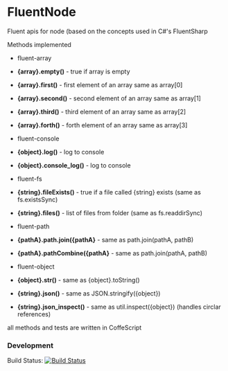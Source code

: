 FluentNode
==========

Fluent apis for node (based on the concepts used in C#'s FluentSharp

Methods implemented

* fluent-array
 * **{array}.empty()**  - true if array is empty
 * **{array}.first()**  - first element of an array same as array[0]
 * **{array}.second()** - second element of an array same as array[1]
 * **{array}.third()** - third element of an array same as array[2]
 * **{array}.forth()** - forth element of an array same as array[3]

* fluent-console
 * **{object}.log()**          - log to console
 * **{object}.console_log()**  - log to console

* fluent-fs
 * **{string}.fileExists()**  - true if a file called {string} exists (same as fs.existsSync)
 * **{string}.files()**       - list of files from folder (same as fs.readdirSync)


* fluent-path
 * **{pathA}.path.join({pathA}**   - same as path.join(pathA, pathB)
 * **{pathA}.pathCombine({pathA}** - same as path.join(pathA, pathB)


* fluent-object
 * **{object}.str()**          - same as {object}.toString()
 * **{string}.json()**         - same as JSON.stringify({object})
 * **{string}.json_inspect()** - same as util.inspect({object})   (handles circlar references)
 

all methods and tests are written in CoffeScript

### Development

Build Status: [![Build Status](https://travis-ci.org/o2platform/FluentNode.svg?branch=master)](https://travis-ci.org/o2platform/FluentNode)
